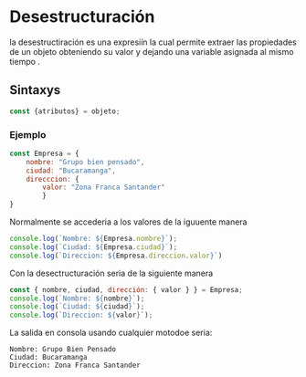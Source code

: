# Desestructuración

la desestructiración es una expresiín la cual permite extraer las propiedades de un objeto obteniendo su valor y dejando una variable asignada al mismo tiempo .

## Sintaxys

```jsx
const {atributos} = objeto;  
```

### Ejemplo

```jsx
const Empresa = {
	nombre: "Grupo bien pensado",
	ciudad: "Bucaramanga",
	direcccion: {
		valor: "Zona Franca Santander"
		}
}
```

Normalmente se accederia a los valores de la iguuente manera 

```jsx
console.log(`Nombre: ${Empresa.nombre}`);
console.log(`Ciudad: ${Empresa.ciudad}`);
console.log(`Direccion: ${Empresa.direccion.valor}`)
```

Con la desectructuración seria de la siguiente manera 

```jsx
const { nombre, ciudad, dirección: { valor } } = Empresa;
console.log(`Nombre: ${nombre}`);
console.log(`Ciudad: ${ciudad}`);
console.log(`Direccion: ${valor}`);
```

La salida en consola usando cualquier motodoe seria:

```
Nombre: Grupo Bien Pensado
Ciudad: Bucaramanga
Direccion: Zona Franca Santander
```